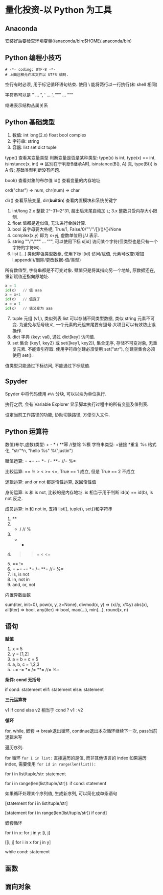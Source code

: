 # 量化投资-以 Python 为工具

## Anaconda

安装好后要检查环境变量(/anaconda/bin:$HOME/.anaconda/bin)

## Python 编程小技巧

```
# -*- coding: UTF-8 -*-
# 上面注释允许本文件以 UTF8 编码.
```

空行有时必须, 用于标记循环语句结束.
使用 \ 能将两行以一行执行(和 shell 相同)

字符串可以是 " ... ", ' ... ', """ ... """

缩进表示结构丛属关系

## Python 基础类型

1. 数值: int long(2.x) float bool complex
2. 字符串: string
3. 容器: list set dict tuple

type() 查看某变量类型
判断变量是否是某种类型: type(x) is int, type(x) == int, isinstance(x, int) 
=> 区别在于判断B继承A时,  isinstance(B(), A) 真, type(B()) is A 假; 基础类型判断没有问题.

bool() 查看对象的布尔值
id() 查看变量的内存地址

ord("char") => num, chr(num) => char

dir() 查看系统变量, dir(**builtin**) 查看内置模块和系统关键字

1. int/long 2.x 整数 2^-31~2^31, 超出后末尾自动加 `L`; 3.x 整数只受内存大小限制.
2. float 值都是近似值, 无法进行金融计算.
3. bool 首字母要大些呢, True/1, False/0/""/''/[]/()/{}/None
4. complex(x,y) 即为 x+yj, 虚数单位用 j/J 表示.
5. string ""/''/""" ... """, 可以使用下标 s[id] 访问某个字符(但类型也是只有一个字符的字符串).
6. list [...] 类似非强类型数组, 使用下标 l[id] 访问/赋值, 元素可改变(增加l.append(i)/删除/更改数据-值/类型)

所有数值型, 字符串都是不可变对象.
赋值只是将其指向另一个地址, 原数据还在, 重新赋值还指向原地址.

```python
x = 1
id(x)   // 值 aaa
x = x+1
id(x)   // 值变了
x = x-1
id(x)   // 值又变为 aaa
```

7. tuple 元组 (v1,), 类似列表 list 可以存储不同类型数据, 类似 string 元素不可变. 为避免与括号歧义, 一个元素的元组末尾要有逗号.大项目可以有效防止误操作.
8. dict 字典 {key: val}, 通过 dict[key] 访问值.
9. set 集合 {key1, key2} 或 set([key1, key2]), 集合无序, 存储不可变对象, 无重复元素. 不能索引存取. 使用字符串创建必须使用 set("str"), 创建空集合必须使用 set().

值类型只能通过下标访问, 不能通过下标赋值.

## Spyder

Spyder 中将代码使用 `#%%` 分块, 可以以块为单位执行.

执行之后, 会有 Variable Explorer 显示脚本执行过程中的所有变量及值列表.

设定当前工作路径的功能, 协助切换路径, 方便引入文件.

## Python 运算符

数值(布尔,虚数)类型: + - * / \*\*幂 //整除 %模
字符串类型: +链接 *重复 %s 格式化, "str"\*n, "hello %s" %("justin")

赋值运算: = += -= \*= /= \*\*= //= %=

比较运算: == != > < >= <=, True == 1 成立, 但是 True == 2 不成立

逻辑运算: and or not 都是惰性运算, 返回惰性值

身份运算: is 和 is not, 比较的是内存地址. is 相当于用于判断 id(a) == id(b), is not 反之.

成员运算: in 和 not in, 支持 list[], tuple(), set{}和字符串

1. \*\*
2. - / // %
3. - -
4. > > = < <=
5. == !=
6. = += -= \*= /= \*\*= //= %=
7. is, is not
8. in, not in
9. and, or, not

内置算数函数

sum(iter, init=0), pow(x, y, z=None), divmod(x, y) => (x//y, x%y)
abs(x), all(iter) => bool, any(iter) => bool, max(...), min(...), round(x, n)

## 语句

**赋值**

1. x = 5
2. y = [1,2]
3. a = b = c = 5
4. a, b, c = 1,2,3
5. += -= *= /= **= //= %=

**条件: cond 无括号**

if cond:
  statement
elif:
  statement
else:
  statement

**三元运算符**

v1 if cond else v2 
相当于 cond ? v1 : v2

**循环**

for, while, 嵌套 => break退出循环, continue退出本次循环继续下一次, pass当前逻辑未写

遍历序列: 

for 循环 `for i in list:` 直接遍历的是值, 而非其他语言的 index
如果遍历 index, 需要使用 `for id in range(len(list)):`

for i in list/tuple/str:
  statement

for i in range(len(list/tuple/str)):
  if cond:
    statement

如果循环处理某个序列值, 生成新序列, 可以简化成单条语句

[statement for i in list/tuple/str]

[statement for i in range(len(list/tuple/str)) if cond]

嵌套循环

for i in x:
  for j in y:
    [i, j]

[[i, j] for i in x for j in y]

while cond:
  statement

## 函数

## 面向对象
